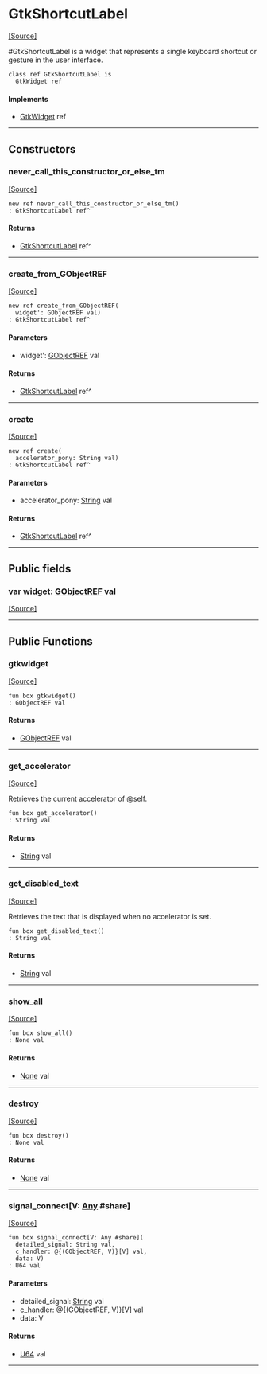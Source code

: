 # GtkShortcutLabel
<span class="source-link">[[Source]](src/gtk3/GtkShortcutLabel.md#L6)</span>

#GtkShortcutLabel is a widget that represents a single keyboard shortcut or gesture
in the user interface.


```pony
class ref GtkShortcutLabel is
  GtkWidget ref
```

#### Implements

* [GtkWidget](gtk3-GtkWidget.md) ref

---

## Constructors

### never_call_this_constructor_or_else_tm
<span class="source-link">[[Source]](src/gtk3/GtkShortcutLabel.md#L14)</span>


```pony
new ref never_call_this_constructor_or_else_tm()
: GtkShortcutLabel ref^
```

#### Returns

* [GtkShortcutLabel](gtk3-GtkShortcutLabel.md) ref^

---

### create_from_GObjectREF
<span class="source-link">[[Source]](src/gtk3/GtkShortcutLabel.md#L17)</span>


```pony
new ref create_from_GObjectREF(
  widget': GObjectREF val)
: GtkShortcutLabel ref^
```
#### Parameters

*   widget': [GObjectREF](gtk3-..-gobject-GObjectREF.md) val

#### Returns

* [GtkShortcutLabel](gtk3-GtkShortcutLabel.md) ref^

---

### create
<span class="source-link">[[Source]](src/gtk3/GtkShortcutLabel.md#L21)</span>


```pony
new ref create(
  accelerator_pony: String val)
: GtkShortcutLabel ref^
```
#### Parameters

*   accelerator_pony: [String](builtin-String.md) val

#### Returns

* [GtkShortcutLabel](gtk3-GtkShortcutLabel.md) ref^

---

## Public fields

### var widget: [GObjectREF](gtk3-..-gobject-GObjectREF.md) val
<span class="source-link">[[Source]](src/gtk3/GtkShortcutLabel.md#L11)</span>



---

## Public Functions

### gtkwidget
<span class="source-link">[[Source]](src/gtk3/GtkShortcutLabel.md#L13)</span>


```pony
fun box gtkwidget()
: GObjectREF val
```

#### Returns

* [GObjectREF](gtk3-..-gobject-GObjectREF.md) val

---

### get_accelerator
<span class="source-link">[[Source]](src/gtk3/GtkShortcutLabel.md#L25)</span>


Retrieves the current accelerator of @self.


```pony
fun box get_accelerator()
: String val
```

#### Returns

* [String](builtin-String.md) val

---

### get_disabled_text
<span class="source-link">[[Source]](src/gtk3/GtkShortcutLabel.md#L33)</span>


Retrieves the text that is displayed when no accelerator is set.


```pony
fun box get_disabled_text()
: String val
```

#### Returns

* [String](builtin-String.md) val

---

### show_all
<span class="source-link">[[Source]](src/gtk3/GtkWidget.md#L4)</span>


```pony
fun box show_all()
: None val
```

#### Returns

* [None](builtin-None.md) val

---

### destroy
<span class="source-link">[[Source]](src/gtk3/GtkWidget.md#L7)</span>


```pony
fun box destroy()
: None val
```

#### Returns

* [None](builtin-None.md) val

---

### signal_connect\[V: [Any](builtin-Any.md) #share\]
<span class="source-link">[[Source]](src/gtk3/GtkWidget.md#L10)</span>


```pony
fun box signal_connect[V: Any #share](
  detailed_signal: String val,
  c_handler: @{(GObjectREF, V)}[V] val,
  data: V)
: U64 val
```
#### Parameters

*   detailed_signal: [String](builtin-String.md) val
*   c_handler: @{(GObjectREF, V)}[V] val
*   data: V

#### Returns

* [U64](builtin-U64.md) val

---

